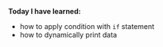 **Today I have learned:**

- how to apply condition with `if` statement
- how to dynamically print data
